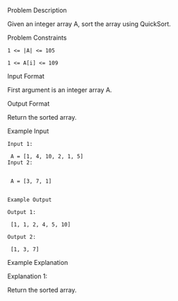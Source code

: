 Problem Description

Given an integer array A, sort the array using QuickSort.



Problem Constraints
    
    1 <= |A| <= 105
    
    1 <= A[i] <= 109



Input Format

First argument is an integer array A.



Output Format

Return the sorted array.



Example Input

    Input 1:
    
     A = [1, 4, 10, 2, 1, 5]
    Input 2:
    
    
     A = [3, 7, 1]
    
    
    Example Output
    
    Output 1:
    
     [1, 1, 2, 4, 5, 10]
    
    Output 2:
    
     [1, 3, 7]


Example Explanation

Explanation 1:

 Return the sorted array.
 